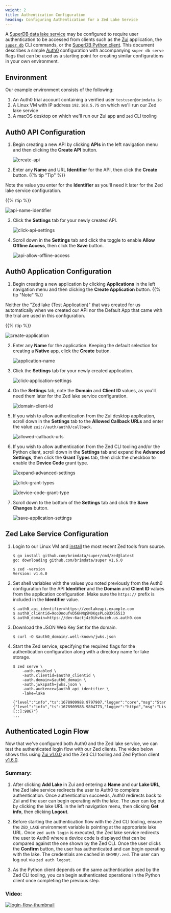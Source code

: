 ```yaml
---
weight: 2
title: Authentication Configuration
heading: Configuring Authentication for a Zed Lake Service
---
```


A [SuperDB data lake service](../../commands/super-db.md#serve) may be configured to require
user authentication to be accessed from clients such as the
[Zui](https://zui.brimdata.io/) application, the
[`super db`](../../commands/super.md) CLI commands, or the
[SuperDB Python client](../../libraries/python.md). This document describes a simple
[Auth0](https://auth0.com) configuration with accompanying `super db serve` flags
that can be used as a starting point for creating similar configurations in
your own environment.

## Environment

Our example environment consists of the following:

1. An Auth0 trial account containing a verified user `testuser@brimdata.io`
2. A Linux VM with IP address `192.168.5.75` on which we'll run our Zed lake service
3. A macOS desktop on which we'll run our Zui app and `zed` CLI tooling

## Auth0 API Configuration

1. Begin creating a new API by clicking **APIs** in the left navigation menu
and then clicking the **Create API** button.

   ![create-api](create-api.png)

2. Enter any **Name** and URL **Identifier** for the API, then click the
**Create** button.
{{% tip "Tip" %}}

Note the value you enter for the **Identifier** as you'll
need it later for the Zed lake service configuration.

{{% /tip %}}

   ![api-name-identifier](api-name-identifier.png)

3. Click the **Settings** tab for your newly created API.

   ![click-api-settings](click-api-settings.png)

4. Scroll down in the **Settings** tab and click the toggle to enable
**Allow Offline Access**, then click the **Save** button.

   ![api-allow-offline-access](api-allow-offline-access.png)

## Auth0 Application Configuration

1. Begin creating a new application by clicking **Applications** in the left
navigation menu and then clicking the **Create Application** button.
{{% tip "Note" %}}

Neither the "Zed lake (Test Application)" that was created for us
automatically when we created our API nor the Default App that came with the
trial are used in this configuration.

{{% /tip %}}

   ![create-application](create-application.png)

2. Enter any **Name** for the application. Keeping the default selection for
creating a **Native** app, click the **Create** button.

   ![application-name](application-name.png)

3. Click the **Settings** tab for your newly created application.

   ![click-application-settings](click-application-settings.png)

4. On the **Settings** tab, note the **Domain** and **Client ID** values, as
you'll need them later for the Zed lake service configuration.

   ![domain-client-id](domain-client-id.png)

5. If you wish to allow authentication from the Zui desktop application,
scroll down in the **Settings** tab to the **Allowed Callback URLs** and
enter the value `zui://auth/auth0/callback`.

   ![allowed-callback-urls](allowed-callback-urls.png)

6. If you wish to allow authentication from the Zed CLI tooling and/or the
Python client, scroll down in the **Settings** tab and expand the
**Advanced Settings**, then click the **Grant Types** tab, then click the
checkbox to enable the **Device Code** grant type.

   ![expand-advanced-settings](expand-advanced-settings.png)

   ![click-grant-types](click-grant-types.png)

   ![device-code-grant-type](device-code-grant-type.png)

7. Scroll down to the bottom of the **Settings** tab and click the
**Save Changes** button.

   ![save-application-settings](save-application-settings.png)

## Zed Lake Service Configuration

1. Login to our Linux VM and [install](../../getting_started/install.md#building-from-source)
the most recent Zed tools from source.

   ```
   $ go install github.com/brimdata/super/cmd/zed@latest
   go: downloading github.com/brimdata/super v1.6.0

   $ zed -version
   Version: v1.6.0
   ```

2. Set shell variables with the values you noted previously from the
Auth0 configuration for the API **Identifier** and the **Domain** and
**Client ID** values from the application configuration. Make sure the
`https://` prefix is included in the **Identifier** value.

   ```
   $ auth0_api_identifier=https://zedlakeapi.example.com
   $ auth0_clientid=9ooDnoufvD56HNqSM0KqsPLoB3XS55i3
   $ auth0_domain=https://dev-6actj4z0ihvkuzeh.us.auth0.com
   ```

3. Download the JSON Web Key Set for the domain.

   ```
   $ curl -O $auth0_domain/.well-known/jwks.json
   ```

4. Start the Zed service, specifying the required flags for the
authentication configuration along with a directory name for lake storage.

   ```
   $ zed serve \
       -auth.enabled \
       -auth.clientid=$auth0_clientid \
       -auth.domain=$auth0_domain \
       -auth.jwkspath=jwks.json \
       -auth.audience=$auth0_api_identifier \
       -lake=lake

   {"level":"info","ts":1678909988.9797907,"logger":"core","msg":"Started"}
   {"level":"info","ts":1678909988.9804773,"logger":"httpd","msg":"Listening","addr":"[::]:9867"}
   ...
   ```

## Authenticated Login Flow

Now that we've configured both Auth0 and the Zed lake service, we can test the
authenticated login flow with our Zed clients. The video below shows this
using [Zui v1.0.0](https://github.com/brimdata/zui/releases/tag/v1.0.0)
and the Zed CLI tooling and Zed Python client
[v1.6.0](https://github.com/brimdata/super/releases/tag/v1.6.0).

### Summary:

1. After clicking **Add Lake** in Zui and entering a **Name** and our
**Lake URL**, the Zed lake service redirects the user to Auth0 to complete
authentication. Once authentication succeeds, Auth0 redirects back to Zui and
the user can begin operating with the lake. The user can log out by clicking
the lake URL in the left navigation menu, then clicking **Get info**, then
clicking **Logout**.

2. Before starting the authentication flow with the Zed CLI tooling, ensure the
`ZED_LAKE` environment variable is pointing at the appropriate lake URL. Once
`zed auth login` is executed, the Zed lake service redirects the user to
Auth0 where a device code is displayed that can be compared against the one
shown by the Zed CLI. Once the user clicks the **Confirm** button, the
user has authenticated and can begin operating with the lake. The credentials
are cached in `$HOME/.zed`. The user can log out via `zed auth logout`.

3. As the Python client depends on the same authentication used by the Zed CLI
tooling, you can begin authenticated operations in the Python client once
completing the previous step.

### Video:

[![login-flow-thumbnail](login-flow-thumbnail.png)](https://www.youtube.com/watch?v=iXK_9gd6obQ)
